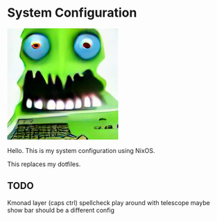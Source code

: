 # System Configuration

![monster computer](mc.jpeg)

Hello. This is my system configuration using NixOS.

This replaces my dotfiles.

## TODO

Kmonad layer (caps ctrl)
spellcheck
play around with telescope
maybe show bar should be a different config
